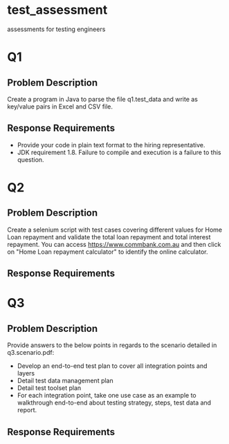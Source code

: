 # test_assessment
assessments for testing engineers

# Q1
## Problem Description
Create a program in Java to parse the file q1.test_data and write as key/value pairs in Excel and CSV file.

## Response Requirements
- Provide your code in plain text format to the hiring representative.
- JDK requirement 1.8. Failure to compile and execution is a failure to this question.

# Q2
## Problem Description
Create a selenium script with test cases covering different values for Home Loan repayment and validate the total loan repayment and total interest repayment. You can access https://www.commbank.com.au and then click on "Home Loan repayment calculator" to identify the online calculator.

## Response Requirements


# Q3
## Problem Description
Provide answers to the below points in regards to the scenario detailed in q3.scenario.pdf:
- Develop an end-to-end test plan to cover all integration points and layers
- Detail test data management plan
- Detail test toolset plan
- For each integration point, take one use case as an example to walkthrough end-to-end about testing strategy, steps, test data and report.

## Response Requirements

